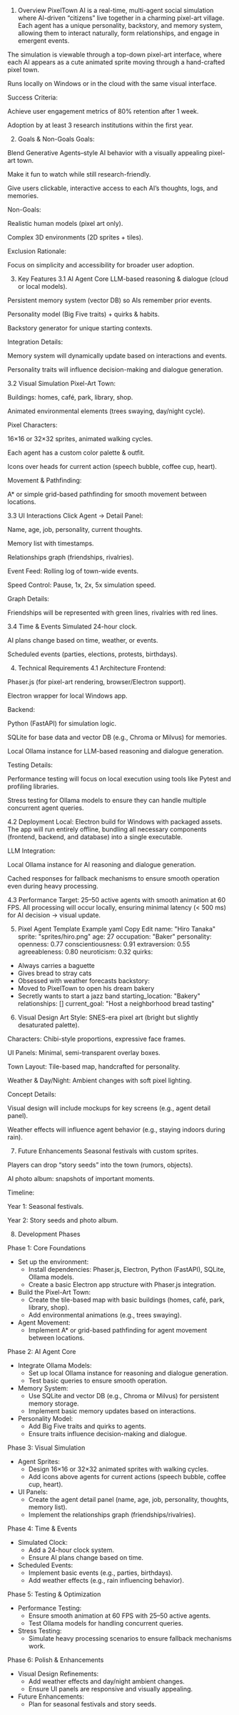 1. Overview
PixelTown AI is a real-time, multi-agent social simulation where AI-driven “citizens” live together in a charming pixel-art village. Each agent has a unique personality, backstory, and memory system, allowing them to interact naturally, form relationships, and engage in emergent events.

The simulation is viewable through a top-down pixel-art interface, where each AI appears as a cute animated sprite moving through a hand-crafted pixel town.

Runs locally on Windows or in the cloud with the same visual interface.

Success Criteria:

Achieve user engagement metrics of 80% retention after 1 week.

Adoption by at least 3 research institutions within the first year.

2. Goals & Non-Goals
Goals:

Blend Generative Agents–style AI behavior with a visually appealing pixel-art town.

Make it fun to watch while still research-friendly.

Give users clickable, interactive access to each AI’s thoughts, logs, and memories.

Non-Goals:

Realistic human models (pixel art only).

Complex 3D environments (2D sprites + tiles).

Exclusion Rationale:

Focus on simplicity and accessibility for broader user adoption.

3. Key Features
3.1 AI Agent Core
LLM-based reasoning & dialogue (cloud or local models).

Persistent memory system (vector DB) so AIs remember prior events.

Personality model (Big Five traits) + quirks & habits.

Backstory generator for unique starting contexts.

Integration Details:

Memory system will dynamically update based on interactions and events.

Personality traits will influence decision-making and dialogue generation.

3.2 Visual Simulation
Pixel-Art Town:

Buildings: homes, café, park, library, shop.

Animated environmental elements (trees swaying, day/night cycle).

Pixel Characters:

16×16 or 32×32 sprites, animated walking cycles.

Each agent has a custom color palette & outfit.

Icons over heads for current action (speech bubble, coffee cup, heart).

Movement & Pathfinding:

A* or simple grid-based pathfinding for smooth movement between locations.

3.3 UI Interactions
Click Agent → Detail Panel:

Name, age, job, personality, current thoughts.

Memory list with timestamps.

Relationships graph (friendships, rivalries).

Event Feed: Rolling log of town-wide events.

Speed Control: Pause, 1x, 2x, 5x simulation speed.

Graph Details:

Friendships will be represented with green lines, rivalries with red lines.

3.4 Time & Events
Simulated 24-hour clock.

AI plans change based on time, weather, or events.

Scheduled events (parties, elections, protests, birthdays).

4. Technical Requirements
4.1 Architecture
Frontend:

Phaser.js (for pixel-art rendering, browser/Electron support).

Electron wrapper for local Windows app.

Backend:

Python (FastAPI) for simulation logic.

SQLite for base data and vector DB (e.g., Chroma or Milvus) for memories.

Local Ollama instance for LLM-based reasoning and dialogue generation.

Testing Details:

Performance testing will focus on local execution using tools like Pytest and profiling libraries.

Stress testing for Ollama models to ensure they can handle multiple concurrent agent queries.

4.2 Deployment
Local: Electron build for Windows with packaged assets. The app will run entirely offline, bundling all necessary components (frontend, backend, and database) into a single executable.

LLM Integration:

Local Ollama instance for AI reasoning and dialogue generation.

Cached responses for fallback mechanisms to ensure smooth operation even during heavy processing.

4.3 Performance
Target: 25–50 active agents with smooth animation at 60 FPS. All processing will occur locally, ensuring minimal latency (< 500 ms) for AI decision → visual update.

5. Pixel Agent Template Example
yaml
Copy
Edit
name: "Hiro Tanaka"
sprite: "sprites/hiro.png"
age: 27
occupation: "Baker"
personality:
  openness: 0.77
  conscientiousness: 0.91
  extraversion: 0.55
  agreeableness: 0.80
  neuroticism: 0.32
quirks:
  - Always carries a baguette
  - Gives bread to stray cats
  - Obsessed with weather forecasts
backstory:
  - Moved to PixelTown to open his dream bakery
  - Secretly wants to start a jazz band
starting_location: "Bakery"
relationships: []
current_goal: "Host a neighborhood bread tasting"
6. Visual Design
Art Style: SNES-era pixel art (bright but slightly desaturated palette).

Characters: Chibi-style proportions, expressive face frames.

UI Panels: Minimal, semi-transparent overlay boxes.

Town Layout: Tile-based map, handcrafted for personality.

Weather & Day/Night: Ambient changes with soft pixel lighting.

Concept Details:

Visual design will include mockups for key screens (e.g., agent detail panel).

Weather effects will influence agent behavior (e.g., staying indoors during rain).

7. Future Enhancements
Seasonal festivals with custom sprites.

Players can drop “story seeds” into the town (rumors, objects).

AI photo album: snapshots of important moments.

Timeline:

Year 1: Seasonal festivals.

Year 2: Story seeds and photo album.

8. Development Phases

Phase 1: Core Foundations
- Set up the environment:
  - Install dependencies: Phaser.js, Electron, Python (FastAPI), SQLite, Ollama models.
  - Create a basic Electron app structure with Phaser.js integration.
- Build the Pixel-Art Town:
  - Create the tile-based map with basic buildings (homes, café, park, library, shop).
  - Add environmental animations (e.g., trees swaying).
- Agent Movement:
  - Implement A* or grid-based pathfinding for agent movement between locations.

Phase 2: AI Agent Core
- Integrate Ollama Models:
  - Set up local Ollama instance for reasoning and dialogue generation.
  - Test basic queries to ensure smooth operation.
- Memory System:
  - Use SQLite and vector DB (e.g., Chroma or Milvus) for persistent memory storage.
  - Implement basic memory updates based on interactions.
- Personality Model:
  - Add Big Five traits and quirks to agents.
  - Ensure traits influence decision-making and dialogue.

Phase 3: Visual Simulation
- Agent Sprites:
  - Design 16×16 or 32×32 animated sprites with walking cycles.
  - Add icons above agents for current actions (speech bubble, coffee cup, heart).
- UI Panels:
  - Create the agent detail panel (name, age, job, personality, thoughts, memory list).
  - Implement the relationships graph (friendships/rivalries).

Phase 4: Time & Events
- Simulated Clock:
  - Add a 24-hour clock system.
  - Ensure AI plans change based on time.
- Scheduled Events:
  - Implement basic events (e.g., parties, birthdays).
  - Add weather effects (e.g., rain influencing behavior).

Phase 5: Testing & Optimization
- Performance Testing:
  - Ensure smooth animation at 60 FPS with 25–50 active agents.
  - Test Ollama models for handling concurrent queries.
- Stress Testing:
  - Simulate heavy processing scenarios to ensure fallback mechanisms work.

Phase 6: Polish & Enhancements
- Visual Design Refinements:
  - Add weather effects and day/night ambient changes.
  - Ensure UI panels are responsive and visually appealing.
- Future Enhancements:
  - Plan for seasonal festivals and story seeds.